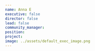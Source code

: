 ```yaml
---
name: Anna E
executive: false
director: false
lead: false
community_manager:   
position:  
project:  
image: ../assets/default_exec_image.png
---
```

